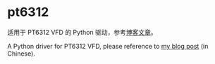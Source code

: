 # pt6312

适用于 PT6312 VFD 的 Python 驱动，参考[博客文章][blog_post]。

A Python driver for PT6312 VFD, please reference to [my blog post][blog_post] (in Chinese).

  [blog_post]: https://blog.mynook.info/post/pt6312-vfd-python-rpi/

